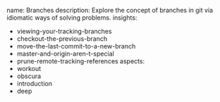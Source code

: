name: Branches
description: Explore the concept of branches in git via idiomatic ways of solving problems.
insights:
  - viewing-your-tracking-branches
  - checkout-the-previous-branch
  - move-the-last-commit-to-a-new-branch
  - master-and-origin-aren-t-special
  - prune-remote-tracking-references
aspects:
  - workout
  - obscura
  - introduction
  - deep
